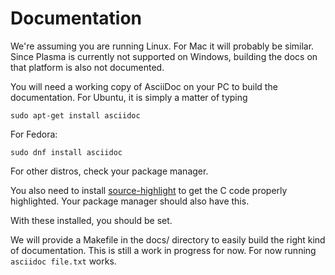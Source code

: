 Documentation
=============

We're assuming you are running Linux. For Mac it will probably be similar. Since Plasma is currently not supported on Windows, building the docs on that platform is also not documented.

You will need a working copy of AsciiDoc on your PC to build the documentation.
For Ubuntu, it is simply a matter of typing

```shell
sudo apt-get install asciidoc
```

For Fedora: 

```shell
sudo dnf install asciidoc
```

For other distros, check your package manager.

You also need to install [source-highlight](https://www.gnu.org/software/src-highlite/source-highlight.html) to get the C code properly highlighted. Your package manager should also have this.

With these installed, you should be set.

We will provide a Makefile in the docs/ directory to easily build the right
kind of documentation. This is still a work in progress for now.  For now
running ``asciidoc file.txt`` works.

